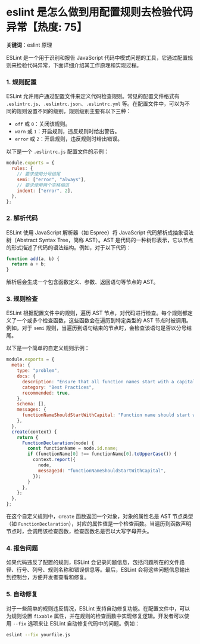 # eslint 是怎么做到用配置规则去检验代码异常【热度: 75】

**关键词**：eslint 原理

ESLint 是一个用于识别和报告 JavaScript 代码中模式问题的工具，它通过配置规则来检验代码异常，下面详细介绍其工作原理和实现过程。

### 1. 规则配置

ESLint 允许用户通过配置文件来定义代码检查规则。常见的配置文件格式有 `.eslintrc.js`、`.eslintrc.json`、`.eslintrc.yml` 等。在配置文件中，可以为不同的规则设置不同的级别，规则级别主要有以下三种：

- `off` 或 `0`：关闭该规则。
- `warn` 或 `1`：开启规则，违反规则时给出警告。
- `error` 或 `2`：开启规则，违反规则时给出错误。

以下是一个 `.eslintrc.js` 配置文件的示例：

```javascript
module.exports = {
  rules: {
    // 要求使用分号结尾
    semi: ["error", "always"],
    // 要求使用两个空格缩进
    indent: ["error", 2],
  },
};
```

### 2. 解析代码

ESLint 使用 JavaScript 解析器（如 Espree）将 JavaScript 代码解析成抽象语法树（Abstract Syntax Tree，简称 AST）。AST 是代码的一种树形表示，它以节点的形式描述了代码的语法结构。例如，对于以下代码：

```javascript
function add(a, b) {
  return a + b;
}
```

解析后会生成一个包含函数定义、参数、返回语句等节点的 AST。

### 3. 规则检查

ESLint 根据配置文件中的规则，遍历 AST 节点，对代码进行检查。每个规则都定义了一个或多个检查函数，这些函数会在遍历到特定类型的 AST 节点时被调用。例如，对于 `semi` 规则，当遍历到语句结束的节点时，会检查该语句是否以分号结尾。

以下是一个简单的自定义规则示例：

```javascript
module.exports = {
  meta: {
    type: "problem",
    docs: {
      description: "Ensure that all function names start with a capital letter",
      category: "Best Practices",
      recommended: true,
    },
    schema: [],
    messages: {
      functionNameShouldStartWithCapital: "Function name should start with a capital letter",
    },
  },
  create(context) {
    return {
      FunctionDeclaration(node) {
        const functionName = node.id.name;
        if (functionName[0] !== functionName[0].toUpperCase()) {
          context.report({
            node,
            messageId: "functionNameShouldStartWithCapital",
          });
        }
      },
    };
  },
};
```

在这个自定义规则中，`create` 函数返回一个对象，对象的属性名是 AST 节点类型（如 `FunctionDeclaration`），对应的属性值是一个检查函数。当遍历到函数声明节点时，会调用该检查函数，检查函数名是否以大写字母开头。

### 4. 报告问题

如果代码违反了配置的规则，ESLint 会记录问题信息，包括问题所在的文件路径、行号、列号、规则名称和错误信息等。最后，ESLint 会将这些问题信息输出到控制台，方便开发者查看和修复。

### 5. 自动修复

对于一些简单的规则违反情况，ESLint 支持自动修复功能。在配置文件中，可以为规则设置 `fixable` 属性，并在规则的检查函数中实现修复逻辑。开发者可以使用 `--fix` 选项来让 ESLint 自动修复代码中的问题。例如：

```bash
eslint --fix yourfile.js
```